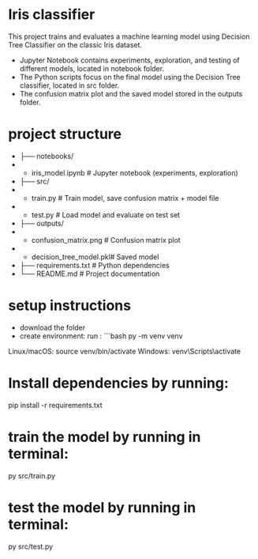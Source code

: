 # Iris classifier

This project trains and evaluates a machine learning model using Decision Tree Classifier on the classic Iris dataset.

- Jupyter Notebook contains experiments, exploration, and testing of different models, located in notebook folder.
- The Python scripts focus on the final model using the Decision Tree classifier, located in src folder.
- The confusion matrix plot and the saved model stored in the outputs folder. 

# project structure
- ├── notebooks/
- -   iris_model.ipynb # Jupyter notebook (experiments, exploration)
- ├── src/
- -   train.py # Train model, save confusion matrix + model file
- -   test.py # Load model and evaluate on test set
- ├── outputs/
- -   confusion_matrix.png # Confusion matrix plot
- -   decision_tree_model.pkl# Saved model
- ├── requirements.txt # Python dependencies
- └── README.md # Project documentation

# setup instructions
- download the folder
- create environment:
run : ```bash 
py -m venv venv 

Linux/macOS: source venv/bin/activate
Windows: venv\Scripts\activate

# Install dependencies by running:
pip install -r requirements.txt

# train the model by running in terminal:
py src/train.py

# test the model by running in terminal:
py src/test.py